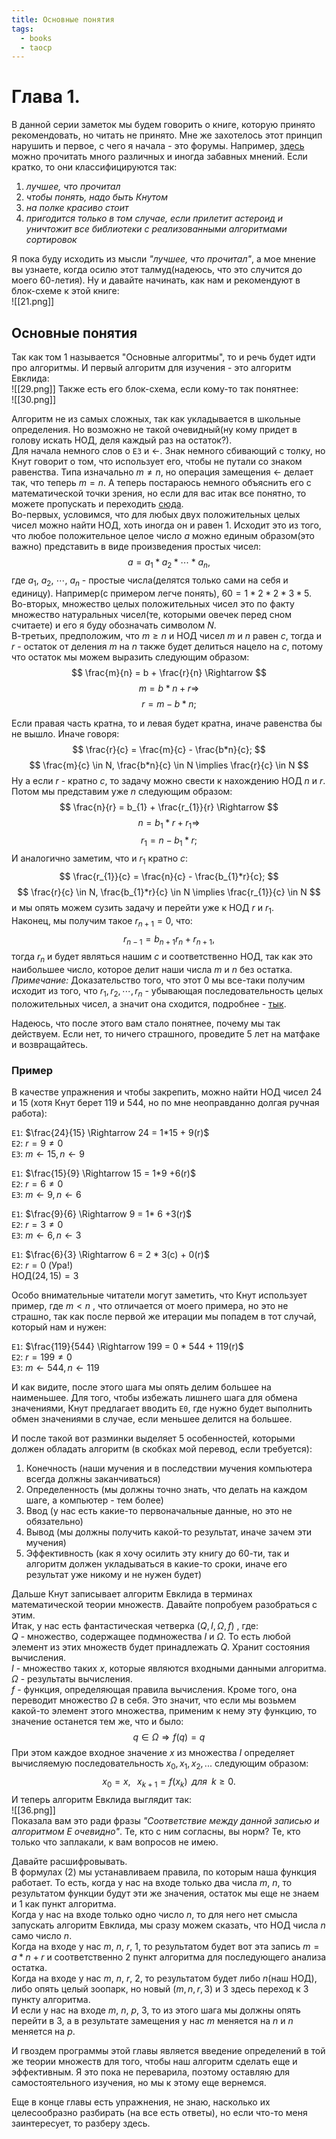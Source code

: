```yaml
---
title: Основные понятия
tags:
  - books
  - taocp
---
```

# Глава 1.

В данной серии заметок мы будем говорить о книге, которую принято рекомендовать, но читать не принято. Мне же захотелось этот принцип нарушить и первое, с чего я начала - это форумы. Например, [здесь](https://www.linux.org.ru/polls/polls/15945983) можно прочитать много различных и иногда забавных мнений. Если кратко, то они классифицируются так:

1) *лучшее, что прочитал*
2) *чтобы понять, надо быть Кнутом*
3) *на полке красиво стоит*
4) *пригодится только в том случае, если прилетит астероид и уничтожит все библиотеки с реализованными алгоритмами сортировок*

Я пока буду исходить из мысли *"лучшее, что прочитал"*, а мое мнение вы узнаете, когда осилю этот талмуд(надеюсь, что это случится до моего 60-летия). Ну и давайте начинать, как нам и рекомендуют в блок-схеме к этой книге: \
![[21.png]]
## Основные понятия

Так как том 1 называется "Основные алгоритмы", то и речь будет идти про алгоритмы. И первый алгоритм для изучения - это алгоритм Евклида: \
![[29.png]]
Также есть его блок-схема, если кому-то так понятнее: \
![[30.png]]

Алгоритм не из самых сложных, так как укладывается в школьные определения. Но возможно не такой очевидный(ну кому придет в голову искать НОД, деля каждый раз на остаток?). \
Для начала немного слов о `E3` и $\leftarrow$. Знак немного сбивающий с толку, но Кнут говорит о том, что использует его, чтобы не путали со знаком равенства. Типа изначально $m \neq n$, но операция замещения $\leftarrow$ делает так, что теперь $m=n$.
А теперь постараюсь немного объяснить его с математической точки зрения, но если для вас итак все понятно, то можете пропускать и переходить [сюда](#пример).\
Во-первых, условимся, что для любых двух положительных целых чисел можно найти НОД, хоть иногда он и равен 1. Исходит это из того, что любое положительное целое число $a$ можно единым образом(это важно) представить в виде произведения простых чисел:
$$
a = a_1 \ast a_2 \ast \cdots \ast a_n, 
$$
где $a_1$, $a_2$, $\cdots$, $a_n$ - простые числа(делятся только сами на себя и единицу). Например(с примером легче понять), $60 = 1 \ast 2 \ast 2 \ast 3 \ast 5$. \
Во-вторых, множество целых положительных чисел это по факту множество натуральных чисел(те, которыми овечек перед сном считаете) и его я буду обозначать символом $N$. \
В-третьих, предположим, что $m \geq n$ и НОД чисел $m$ и $n$ равен $c$, тогда и $r$ - остаток от деления $m$ на $n$ также будет делиться нацело на $c$, потому что остаток мы можем выразить следующим образом: 
$$
\frac{m}{n} = b + \frac{r}{n} \Rightarrow 
$$
$$
m = b \ast n + r \Rightarrow
$$
$$
r = m - b \ast n;
$$

Если правая часть кратна, то и левая будет кратна, иначе равенства бы не вышло. Иначе говоря: 
$$
\frac{r}{c} = \frac{m}{c} - \frac{b*n}{c};
$$
$$
\frac{m}{c} \in N, \frac{b*n}{c} \in N \implies \frac{r}{c} \in N
$$
Ну а если $r$ - кратно $c$, то задачу можно свести к нахождению НОД $n$ и $r$. Потом мы представим уже $n$ следующим образом: 
$$
\frac{n}{r} = b_{1} + \frac{r_{1}}{r} \Rightarrow 
$$
$$
n = b_{1} \ast r + r_{1} \Rightarrow
$$
$$
r_{1} = n - b_{1} \ast r;
$$
И аналогично заметим, что и $r_1$ кратно $c$: 
$$
\frac{r_{1}}{c} = \frac{n}{c} - \frac{b_{1}*r}{c};
$$ 
$$
\frac{r}{c} \in N, \frac{b_{1}*r}{c} \in N \implies \frac{r_{1}}{c} \in N
$$
и мы опять можем сузить задачу и перейти уже к НОД $r$ и $r_1$.  
Наконец, мы получим такое $r_{n+1} = 0$, что: 
$$
r_{n-1}=b_{n+1}r_{n} + r_{n+1},
$$
тогда $r_{n}$ и будет являться нашим $c$ и соответственно НОД, так как это наибольшее число, которое делит наши числа $m$ и $n$ без остатка.\
*Примечание:* Доказательство того, что этот $0$ мы все-таки получим исходит из того, что $r_{1}, r_{2}, \cdots, r_{n}$ - убывающая последовательность целых положительных чисел, а значит она сходится, подробнее - [тык](https://math.stackexchange.com/questions/2954010/why-do-we-eventually-end-up-with-0-in-euclidean-algorithm).

Надеюсь, что после этого вам стало понятнее, почему мы так действуем. Если нет, то ничего страшного, проведите 5 лет на матфаке и возвращайтесь.

### Пример

В качестве упражнения и чтобы закрепить, можно найти НОД чисел $24$ и $15$ (хотя Кнут берет $119$ и $544$, но по мне неоправданно долгая ручная работа):

`E1`: $\frac{24}{15} \Rightarrow 24 = 1*15 + 9(r)$ \
`E2`: $r=9 \neq 0$ \
`E3`: $m \leftarrow 15, n \leftarrow 9$ 

`E1`: $\frac{15}{9} \Rightarrow 15 = 1*9 +6(r)$ \
`E2`: $r = 6 \neq 0$ \
`E3`: $m \leftarrow 9, n \leftarrow 6$ 

`E1`: $\frac{9}{6} \Rightarrow 9 = 1* 6 +3(r)$ \
`E2`: $r=3 \neq 0$ \
`E3`: $m \leftarrow 6, n \leftarrow 3$ 

`E1`: $\frac{6}{3} \Rightarrow 6 = 2 * 3(c) + 0(r)$ \
`E2`: $r=0$ (Ура!) \
НОД$(24, 15) = 3$ 

Особо внимательные читатели могут заметить, что Кнут использует пример, где $m < n$ , что отличается от моего примера, но это не страшно, так как после первой же итерации мы попадем в тот случай, который нам и нужен:

`E1`: $\frac{119}{544} \Rightarrow 199 = 0 * 544 + 119(r)$ \
`E2`: $r = 199 \neq 0$ \
`E3`: $m \leftarrow 544, n \leftarrow 119$ 

И как видите, после этого шага мы опять делим большее на наименьшее. Для того, чтобы избежать лишнего шага для обмена значениями, Кнут предлагает вводить `E0`, где нужно будет выполнить обмен значениями в случае, если меньшее делится на большее.

И после такой вот разминки выделяет 5 особенностей, которыми должен обладать алгоритм (в скобках мой перевод, если требуется):

1) Конечность (наши мучения и в последствии мучения компьютера всегда должны заканчиваться)
2) Определенность (мы должны точно знать, что делать на каждом шаге, а компьютер - тем более)
3) Ввод (у нас есть какие-то первоначальные данные, но это не обязательно)
4) Вывод (мы должны получить какой-то результат, иначе зачем эти мучения)
5) Эффективность (как я хочу осилить эту книгу до 60-ти, так и алгоритм должен укладываться в какие-то сроки, иначе его результат уже никому и не нужен будет)

Дальше Кнут записывает алгоритм Евклида в терминах математической теории множеств. Давайте попробуем разобраться с этим. \
Итак, у нас есть фантастическая четверка $(Q, I, \Omega, f)$ , где: \
$Q$ - множество, содержащее подмножества $I$ и $\Omega$. То есть любой элемент из этих множеств будет принадлежать $Q$. Хранит состояния вычисления. \
$I$ - множество таких $x$, которые являются входными данными алгоритма. \
$\Omega$ - результаты вычисления. \
$f$ - функция, определяющая правила вычисления. Кроме того, она переводит множество $\Omega$ в себя. Это значит, что если мы возьмем какой-то элемент этого множества, применим к нему эту функцию, то значение останется тем же, что и было:
$$
q \in \Omega \Rightarrow f(q) = q
$$
При этом каждое входное значение $x$ из множества $I$ определяет вычисляемую последовательность $x_0, x_1, x_2, ...$ следующим образом:
$$
x_0 = x,\;\;\; x_{k+1} = f(x_k) \;\; для \;\; k \geq 0.
$$
И теперь алгоритм Евклида выглядит так: \
![[36.png]] \
Показала вам это ради фразы *"Соответствие между данной записью и алгоритмом $E$ очевидно"*. Те, кто с ним согласны, вы норм? Те, кто только что заплакали, к вам вопросов не имею. 

Давайте расшифровывать. \
В формулах $(2)$ мы устанавливаем правила, по которым наша функция работает. То есть, когда у нас на входе только два числа $m$, $n$, то результатом функции будут эти же значения, остаток мы еще не знаем и $1$ как пункт алгоритма. \
Когда у нас на входе только одно число $n$, то для него нет смысла запускать алгоритм Евклида, мы сразу можем сказать, что НОД числа $n$ само число $n$. \
Когда на входе у нас $m$, $n$, $r$, $1$, то результатом будет вот эта запись $m = a *n +r$ и соответственно $2$ пункт алгоритма для последующего анализа остатка. \
Когда на входе у нас $m$, $n$, $r$, $2$, то результатом будет либо $n$(наш НОД), либо опять целый зоопарк, но новый $(m, n, r, 3)$ и $3$ здесь переход к $3$ пункту алгоритма. \
И если у нас на входе $m$, $n$, $p$, $3$, то из этого шага мы должны опять перейти в $3$, а в результате замещения у нас $m$ меняется на $n$ и $n$ меняется на $p$.

И гвоздем программы этой главы является введение определений в той же теории множеств для того, чтобы наш алгоритм сделать еще и эффективным. Я это пока не переварила, поэтому оставляю для самостоятельного изучения, но мы к этому еще вернемся. 

Еще в конце главы есть упражнения, не знаю, насколько их целесообразно разбирать (на все есть ответы), но если что-то меня заинтересует, то разберу здесь.

